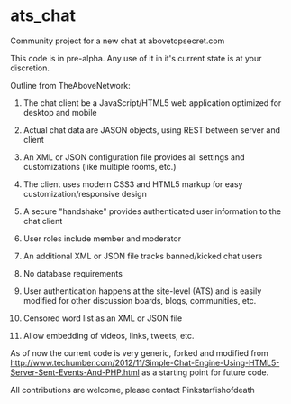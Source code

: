 ats_chat
========

Community project for a new chat at abovetopsecret.com

This code is in pre-alpha. Any use of it in it's current state is at 
your discretion.

Outline from TheAboveNetwork:

1) The chat client be a JavaScript/HTML5 web application optimized for desktop and mobile

2) Actual chat data are JASON objects, using REST between server and client

3) An XML or JSON configuration file provides all settings and customizations (like multiple rooms, etc.)

4) The client uses modern CSS3 and HTML5 markup for easy customization/responsive design

5) A secure "handshake" provides authenticated user information to the chat client

6) User roles include member and moderator

7) An additional XML or JSON file tracks banned/kicked chat users

8) No database requirements

9) User authentication happens at the site-level (ATS) and is easily modified for other discussion boards, blogs, communities, etc.

10) Censored word list as an XML or JSON file

11) Allow embedding of videos, links, tweets, etc. 

As of now the current code is very generic, forked and modified from
http://www.techumber.com/2012/11/Simple-Chat-Engine-Using-HTML5-Server-Sent-Events-And-PHP.html as a starting point for future code.

All contributions are welcome, please contact Pinkstarfishofdeath
